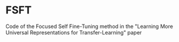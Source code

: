 # FSFT
Code of the Focused Self Fine-Tuning method in the "Learning More Universal Representations for Transfer-Learning" paper
